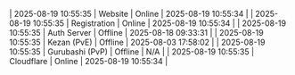 | 2025-08-19 10:55:35 | Website | Online | 2025-08-19 10:55:34 |
| 2025-08-19 10:55:35 | Registration | Online | 2025-08-19 10:55:34 |
| 2025-08-19 10:55:35 | Auth Server | Offline | 2025-08-18 09:33:31 |
| 2025-08-19 10:55:35 | Kezan (PvE) | Offline | 2025-08-03 17:58:02 |
| 2025-08-19 10:55:35 | Gurubashi (PvP) | Offline | N/A |
| 2025-08-19 10:55:35 | Cloudflare | Online | 2025-08-19 10:55:34 |
